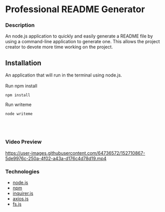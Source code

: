 # Professional README Generator 

### Description
An node.js application to quickly and easily generate a README file by using a command-line application to generate one. This allows the project creator to devote more time working on the project.

## Installation

An application that will run in the terminal using node.js.<br /><br />
Run npm install

```shell
npm install
```

Run writeme

```shell
node writeme
```
<br>
<br>

### Video Preview

https://user-images.githubusercontent.com/64736572/152710867-5de9976c-250a-4f02-a43a-d176c4d78d19.mp4

### Technologies

* [node.js](https://nodejs.org/)
* [npm](https://www.npmjs.com/)
* [inquirer.js](https://www.npmjs.com/package/inquirer)
* [axios.js](https://www.npmjs.com/package/axios)
* [fs.js](https://www.npmjs.com/package/fs)
